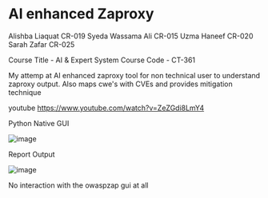 # AI enhanced Zaproxy

Alishba Liaquat   CR-019
Syeda Wassama Ali CR-015
Uzma Haneef CR-020
Sarah Zafar CR-025

Course Title - AI & Expert System
Course Code - CT-361

My attemp at AI enhanced zaproxy tool for non technical user to understand zaproxy output. Also maps cwe's with CVEs and provides mitigation technique

youtube
https://www.youtube.com/watch?v=ZeZGdi8LmY4

Python Native GUI

![image](https://github.com/user-attachments/assets/10599937-9ea5-44a4-a3c5-2d964aaf665b)


Report Output

![image](https://github.com/user-attachments/assets/c6ac81ad-624d-4ff8-8e2c-5d10eb877a6b)

No interaction with the owaspzap gui at all
